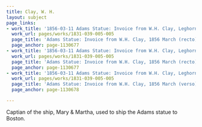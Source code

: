 ```yaml
---
title: Clay, W. H.
layout: subject
page_links:
- work_title: '1856-03-11 Adams Statue: Invoice from W.H. Clay, Leghorn, 1831.039.005-005'
  work_url: pages/works/1831-039-005-005
  page_title: 'Adams Statue: Invoice from W.H. Clay, 1856 March (recto)'
  page_anchor: page-1130677
- work_title: '1856-03-11 Adams Statue: Invoice from W.H. Clay, Leghorn, 1831.039.005-005'
  work_url: pages/works/1831-039-005-005
  page_title: 'Adams Statue: Invoice from W.H. Clay, 1856 March (recto)'
  page_anchor: page-1130677
- work_title: '1856-03-11 Adams Statue: Invoice from W.H. Clay, Leghorn, 1831.039.005-005'
  work_url: pages/works/1831-039-005-005
  page_title: 'Adams Statue: Invoice from W.H. Clay, 1856 March (verso)'
  page_anchor: page-1130678

---
```

<p>Captian of the ship, Mary &amp; Martha, used to ship the Adams statue to Boston.</p>